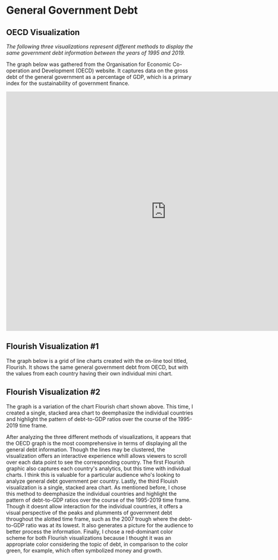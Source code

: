 # General Government Debt

## OECD Visualization

*The following three visualizations represent different methods to display the same government debt information between the years of 1995 and 2019.*

The graph below was gathered from the Organisation for Economic Co-operation and Development (OECD) website. It captures data on the gross debt of the general government as a percentage of GDP, which is a primary index for the sustainability of government finance.

<iframe src="https://data.oecd.org/chart/6gQs" width="860" height="645" style="border: 0" mozallowfullscreen="true" webkitallowfullscreen="true" allowfullscreen="true"><a href="https://data.oecd.org/chart/6gQs" target="_blank">OECD Chart: General government debt, Total, % of GDP, Annual, 1995 – 2019</a></iframe>

## Flourish Visualization #1

The graph below is a grid of line charts created with the on-line tool titled, Flourish. It shows the same general government debt from OECD, but with the values from each country having their own individual mini chart. 

<div class="flourish-embed flourish-chart" data-src="visualisation/5298138"><script src="https://public.flourish.studio/resources/embed.js"></script></div>

## Flourish Visualization #2

The graph is a variation of the chart Flourish chart shown above. This time, I created a single, stacked area chart to deemphasize the individual countries and highlight the pattern of debt-to-GDP ratios over the course of the 1995-2019 time frame. 

<div class="flourish-embed flourish-chart" data-src="visualisation/5298312"><script src="https://public.flourish.studio/resources/embed.js"></script></div>



After analyzing the three different methods of visualizations, it appears that the OECD graph is the most coomprehensive in terms of displaying all the general debt information. Though the lines may be clustered, the visualization offers an interactive experience whill allows viewers to scroll over each data point to see the corresponding country. The first Flourish graphic also captures each country's analytics, but this time with individual charts. I think this is valuable for a particular audience who's looking to analyze general debt government per country. Lastly, the third Flouish visualization is a single, stacked area chart. As mentioned before, I chose this method to deemphasize the individual countries and highlight the pattern of debt-to-GDP ratios over the course of the 1995-2019 time frame. Though it doesnt allow interaction for the individual countries, it offers a visual perspective of the peaks and plumments of government debt throughout the alotted time frame, such as the 2007 trough where the debt-to-GDP ratio was at its lowest. It also generates a picture for the audience to better process the information. Finally, I chose a red-dominant color scheme for both Flourish visualizations because I thought it was an appropriate color considering the topic of debt, in comparison to the color green, for example, which often symbolized money and growth. 
